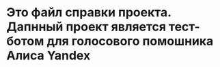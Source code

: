 # Это файл справки проекта. Дапнный проект является тест-ботом для голосового помошника Алиса Yandex